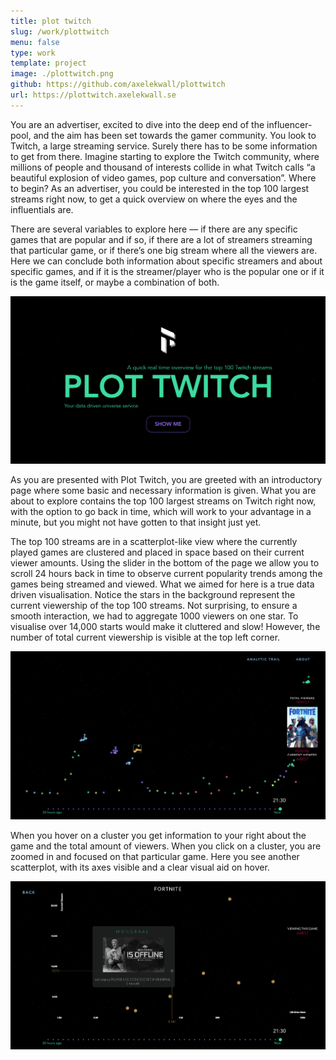 ```yaml
---
title: plot twitch
slug: /work/plottwitch
menu: false
type: work
template: project
image: ./plottwitch.png
github: https://github.com/axelekwall/plottwitch
url: https://plottwitch.axelekwall.se
---
```

You are an advertiser, excited to dive into the deep end of the influencer-pool, and the aim has been set towards the gamer community. You look to Twitch, a large streaming service. Surely there has to be some information to get from there. Imagine starting to explore the Twitch community, where millions of people and thousand of interests collide in what Twitch calls “a beautiful explosion of video games, pop culture and conversation”. Where to begin? As an advertiser, you could be interested in the top 100 largest streams right now, to get a quick overview on where the eyes and the influentials are.

There are several variables to explore here — if there are any specific games that are popular and if so, if there are a lot of streamers streaming that particular game, or if there’s one big stream where all the viewers are. Here we can conclude both information about specific streamers and about specific games, and if it is the streamer/player who is the popular one or if it is the game itself, or maybe a combination of both. 

![picture 1](./plottwitch.png)

As you are presented with Plot Twitch, you are greeted with an introductory page where some basic and necessary information is given. What you are about to explore contains the top 100 largest streams on Twitch right now, with the option to go back in time, which will work to your advantage in a minute, but you might not have gotten to that insight just yet.

The top 100 streams are in a scatterplot-like view where the currently played games are clustered and placed in space based on their current viewer amounts. Using the slider in the bottom of the page we allow you to scroll 24 hours back in time to observe current popularity trends among the games being streamed and viewed. What we aimed for here is a true data driven visualisation. Notice the stars in the background represent the current viewership of the top 100 streams. Not surprising, to ensure a smooth interaction, we had to aggregate 1000 viewers on one star. To visualise over 14,000 starts would make it cluttered and slow! However, the number of total current viewership is visible at the top left corner.

![picture 2](./plottwitch2.png)

When you hover on a cluster you get information to your right about the game and the total amount of viewers. When you click on a cluster, you are zoomed in and focused on that particular game. Here you see another scatterplot, with its axes visible and a clear visual aid on hover.

![picture 3](./plottwitch3.png)